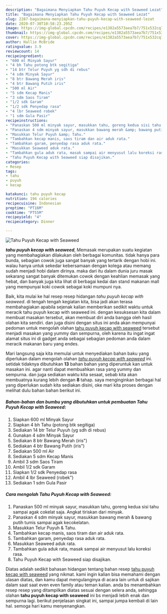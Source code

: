 ```yaml
---
description: "Bagaimana Menyiapkan Tahu Puyuh Kecap with Seaweed Lezat"
title: "Bagaimana Menyiapkan Tahu Puyuh Kecap with Seaweed Lezat"
slug: 2287-bagaimana-menyiapkan-tahu-puyuh-kecap-with-seaweed-lezat
date: 2020-07-30T10:58:23.295Z
image: https://img-global.cpcdn.com/recipes/e1382a5573aea7b7/751x532cq70/tahu-puyuh-kecap-with-seaweed-foto-resep-utama.jpg
thumbnail: https://img-global.cpcdn.com/recipes/e1382a5573aea7b7/751x532cq70/tahu-puyuh-kecap-with-seaweed-foto-resep-utama.jpg
cover: https://img-global.cpcdn.com/recipes/e1382a5573aea7b7/751x532cq70/tahu-puyuh-kecap-with-seaweed-foto-resep-utama.jpg
author: Hallie McBride
ratingvalue: 3.9
reviewcount: 14
recipeingredient:
- "600 ml Minyak Sayur"
- "4 bh Tahu potong btk segitiga"
- "14 btr Telur Puyuh yg sdh di rebus"
- "4 sdm Minyak Sayur"
- "8 btr Bawang Merah iris"
- "4 btr Bawang Putih iris"
- "500 ml Air"
- "5 sdm Kecap Manis"
- "3 sdm Saos Tiram"
- "1/2 sdk Garam"
- "1/2 sdk Penyedap rasa"
- "4 lbr Seaweed robek"
- "1 sdm Gula Pasir"
recipeinstructions:
- "Panaskan 500 ml minyak sayur, masukkan tahu, goreng kedua sisi tahu sampai agak cokelat saja. Angkat tiriskan dari minyak."
- "Panaskan 4 sdm minyak sayur, masukkan bawang merah &amp; bawang putih tumis sampai agak kecokelatan."
- "Masukkan Telur Puyuh &amp; Tahu."
- "Tambahkan kecap manis, saos tiram dan air aduk rata."
- "Tambahkan garam, penyedap rasa aduk rata."
- "Masukkan Seaweed aduk rata."
- "Tambahkan gula aduk rata, masak sampai air menyusut lalu koreksi rasa."
- "Tahu Puyuh Kecap with Seaweed siap disajikan."
categories:
- Resep
tags:
- tahu
- puyuh
- kecap

katakunci: tahu puyuh kecap 
nutrition: 194 calories
recipecuisine: Indonesian
preptime: "PT16M"
cooktime: "PT55M"
recipeyield: "4"
recipecategory: Dinner

---
```



![Tahu Puyuh Kecap with Seaweed](https://img-global.cpcdn.com/recipes/e1382a5573aea7b7/751x532cq70/tahu-puyuh-kecap-with-seaweed-foto-resep-utama.jpg)

<b><i>tahu puyuh kecap with seaweed</i></b>, Memasak merupakan suatu kegiatan yang membahagiakan dilakukan oleh berbagai komunitas. tidak hanya para bunda, sebagian cowok juga sangat banyak yang tertarik dengan hobi ini. walau hanya untuk sekedar kebersamaan dengan kolega atau memang sudah menjadi hobi dalam dirinya. maka dari itu dalam dunia juru masak sekarang sangat banyak ditemukan cowok dengan keahlian memasak yang hebat, dan banyak juga kita lihat di berbagai kedai dan stand makanan mall yang mempunyai koki cowok sebagai koki mumpuni nya.

Baik, kita mulai ke hal resep resep hidangan <i>tahu puyuh kecap with seaweed</i>. di tengah tengah kegiatan kita, bisa jadi akan terasa membahagiakan apabila sejenak kalian memberikan sedikit waktu untuk meracik tahu puyuh kecap with seaweed ini. dengan kesuksesan kita dalam membuat masakan tersebut, akan membuat diri anda bangga oleh hasil olahan kita sendiri. dan juga disini dengan situs ini anda akan mempunyai pedoman untuk mengolah olahan <u>tahu puyuh kecap with seaweed</u> tersebut menjadi masakan yang yummy dan sempurna, oleh karena itu ingat ingat alamat situs ini di gadget anda sebagai sebagian pedoman anda dalam meracik makanan baru yang endes.




Mari langsung saja kita memulai untuk menyediakan bahan baku yang diperlukan dalam mengolah olahan <u><i>tahu puyuh kecap with seaweed</i></u> ini. setidak tidaknya dibutuhkan <b>13</b> bahan bahan yang diperuntuk kan untuk masakan ini. agar nanti dapat membuahkan rasa yang yummy dan sempurna. dan juga sediakan waktu kita sesaat, sebab kita akan membuatnya kurang lebih dengan <b>8</b> tahap. saya menginginkan berbagai hal yang diperlukan sudah kita sediakan disini, oke mari kita proses dengan melihat dulu bahan bahan berikut ini.

<!--inarticleads1-->

##### Bahan-bahan dan bumbu yang dibutuhkan untuk pembuatan Tahu Puyuh Kecap with Seaweed:

1. Siapkan 600 ml Minyak Sayur
1. Siapkan 4 bh Tahu (potong btk segitiga)
1. Sediakan 14 btr Telur Puyuh (yg sdh di rebus)
1. Gunakan 4 sdm Minyak Sayur
1. Sediakan 8 btr Bawang Merah (iris&#34;)
1. Sediakan 4 btr Bawang Putih (iris&#34;)
1. Sediakan 500 ml Air
1. Sediakan 5 sdm Kecap Manis
1. Ambil 3 sdm Saos Tiram
1. Ambil 1/2 sdk Garam
1. Siapkan 1/2 sdk Penyedap rasa
1. Ambil 4 lbr Seaweed (robek&#34;)
1. Sediakan 1 sdm Gula Pasir




<!--inarticleads2-->

##### Cara mengolah Tahu Puyuh Kecap with Seaweed:

1. Panaskan 500 ml minyak sayur, masukkan tahu, goreng kedua sisi tahu sampai agak cokelat saja. Angkat tiriskan dari minyak.
1. Panaskan 4 sdm minyak sayur, masukkan bawang merah &amp; bawang putih tumis sampai agak kecokelatan.
1. Masukkan Telur Puyuh &amp; Tahu.
1. Tambahkan kecap manis, saos tiram dan air aduk rata.
1. Tambahkan garam, penyedap rasa aduk rata.
1. Masukkan Seaweed aduk rata.
1. Tambahkan gula aduk rata, masak sampai air menyusut lalu koreksi rasa.
1. Tahu Puyuh Kecap with Seaweed siap disajikan.




Diatas adalah sedikit bahasan hidangan tentang bahan resep <u>tahu puyuh kecap with seaweed</u> yang nikmat. kami ingin kalian bisa memahami dengan ulasan diatas, dan kamu dapat mengulanginya di acara lain untuk di sajikan dalam saat saat even even family atau teman kalian. anda bs menambahkan resep resep yang ditampilkan diatas sesuai dengan selera anda, sehingga olahan <b>tahu puyuh kecap with seaweed</b> ini bs menjadi lebih enak dan sempurna lagi. berikut penjelasan singkat ini, sampai jumpa kembali di lain hal. semoga hari kamu menyenangkan.

